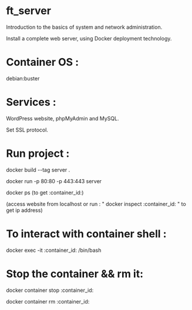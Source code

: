 # ft_server
Introduction to the basics of system and network administration. 
 
Install a complete web server, using Docker deployment technology.
# Container OS : 
debian:buster
# Services :
WordPress website, phpMyAdmin and MySQL.

Set SSL protocol.
 # Run project :
docker build --tag server .

docker run -p 80:80 -p 443:443 server

docker ps (to get :container_id:)

(access website from localhost or run : " docker inspect :container_id: " to get ip address)

# To interact with container shell :
docker exec -it :container_id: /bin/bash

# Stop the container && rm it:
docker container stop :container_id:

docker container rm :container_id:
